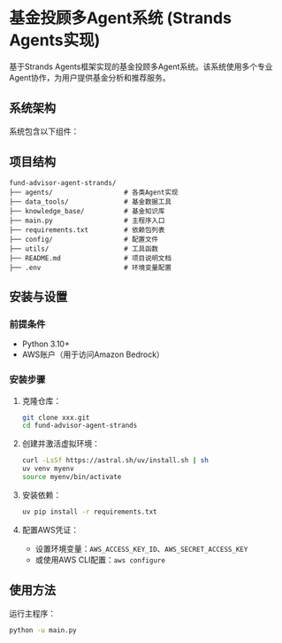 # 基金投顾多Agent系统 (Strands Agents实现)

基于Strands Agents框架实现的基金投顾多Agent系统。该系统使用多个专业Agent协作，为用户提供基金分析和推荐服务。

## 系统架构

系统包含以下组件：

## 项目结构

```
fund-advisor-agent-strands/
├── agents/                  # 各类Agent实现
├── data_tools/              # 基金数据工具
├── knowledge_base/          # 基金知识库
├── main.py                  # 主程序入口
├── requirements.txt         # 依赖包列表
├── config/                  # 配置文件
├── utils/                   # 工具函数
├── README.md                # 项目说明文档
├── .env                     # 环境变量配置
```

## 安装与设置

### 前提条件

- Python 3.10+
- AWS账户（用于访问Amazon Bedrock）

### 安装步骤

1. 克隆仓库：
   ```bash
   git clone xxx.git
   cd fund-advisor-agent-strands
   ```

2. 创建并激活虚拟环境：
   ```bash
   curl -LsSf https://astral.sh/uv/install.sh | sh
   uv venv myenv
   source myenv/bin/activate  
   ```

3. 安装依赖：
   ```bash
   uv pip install -r requirements.txt
   ```

4. 配置AWS凭证：
   - 设置环境变量：`AWS_ACCESS_KEY_ID`、`AWS_SECRET_ACCESS_KEY`
   - 或使用AWS CLI配置：`aws configure`

## 使用方法

运行主程序：

```bash
python -u main.py
```